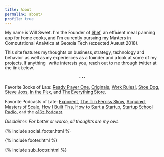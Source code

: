 ```yaml
---
title: About
permalink: about/
profile: true
---
```


My name is Will Sweet. I'm the Founder of [Shef][Shef], an efficient meal planning app for home cooks, and I'm currently pursuing my Masters in Computational Analytics at Georgia Tech (expected August 2018).

This site features my thoughts on business, strategy, technology and behavior, as well as my experiences as a founder and a look at some of my projects. If anything I write interests you, reach out to me through twitter at the link below.<center><b>⋅ ⋅ ⋅</b></center>

Favorite Books of Late: [Ready Player One][Ready Player One], [Originals][Originals], [Work Rules!][Work Rules!], [Shoe Dog][Shoe Dog], [Steve Jobs][Steve Jobs], [In the Plex][In the Plex], and [The Everything Store][The Everything Store].

Favorite Podcasts of Late: [Exponent][Exponent], [The Tim Ferriss Show][The Tim Ferriss Show], [Acquired][Acquired], [Masters of Scale][Masters of Scale], [How I Built This][How I Built This], [How to Start a Startup][How to Start a Startup], [Startup School Radio][Startup School Radio], and the [a16z Podcast][a16z Podcast].

*Disclaimer: For better or worse, all thoughts are my own.*

{% include social_footer.html %}

[Shef]: http://www.shef.io "Shef"
[Ready Player One]: https://www.amazon.com/Ready-Player-One-Ernest-Cline/dp/0307887448 "Ready Player One"
[Originals]: https://www.amazon.com/Originals-How-Non-Conformists-Move-World/dp/014312885X/ref=tmm_pap_swatch_0?_encoding=UTF8&qid=&sr= "Originals"
[Work Rules!]: https://www.amazon.com/Work-Rules-Insights-Inside-Transform/dp/1455554790/ref=tmm_hrd_swatch_0?_encoding=UTF8&qid=&sr= "Work Rules!"
[Shoe Dog]: https://www.amazon.com/Shoe-Dog-Memoir-Creator-Nike/dp/1501135910/ref=sr_1_1?s=books&ie=UTF8&qid=1501623131&sr=1-1&keywords=shoe+dog "Shoe Dog"
[Steve Jobs]: https://www.amazon.com/Steve-Jobs-Walter-Isaacson/dp/1501127624/ref=sr_1_1?s=books&ie=UTF8&qid=1501623151&sr=1-1&keywords=Steve+Jobs "Steve Jobs"
[In the Plex]: https://www.amazon.com/Plex-Google-Thinks-Works-Shapes/dp/1416596585/ref=sr_1_1?s=books&ie=UTF8&qid=1501623174&sr=1-1&keywords=in+the+plex "In the Plex"
[The Everything Store]: https://www.amazon.com/Everything-Store-Jeff-Bezos-Amazon/dp/0316219282/ref=tmm_pap_swatch_0?_encoding=UTF8&qid=&sr= "The Everything Store"
[Exponent]: http://exponent.fm/ "Exponent"
[The Tim Ferriss Show]: https://tim.blog/podcast/ "The Tim Ferriss Show"
[Acquired]: http://www.acquired.fm/ "Acquired"
[Masters of Scale]: https://mastersofscale.com/ "Masters of Scale"
[How I Built This]: http://www.npr.org/podcasts/510313/how-i-built-this "How I Built This"
[How to Start a Startup]: http://startupclass.samaltman.com/ "How to Start a Startup"
[Startup School Radio]: https://soundcloud.com/akharris "Startup School Radio"
[a16z Podcast]: https://a16z.com/podcasts/ "a16z Podcast"

{% include footer.html %}

{% include sub_footer.html %}
